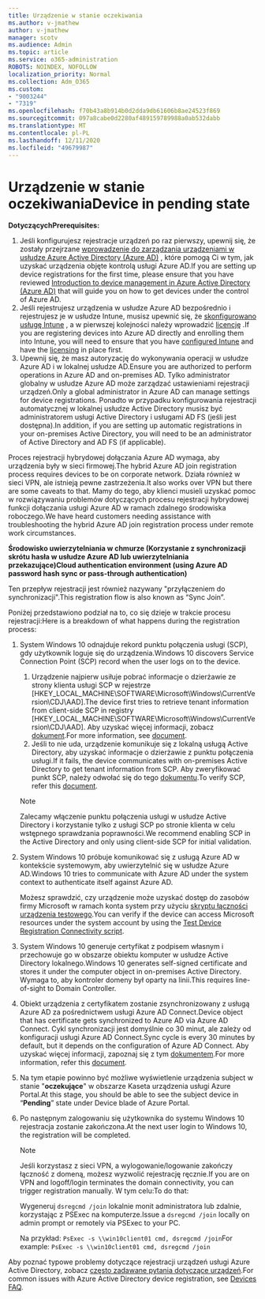 ```yaml
---
title: Urządzenie w stanie oczekiwania
ms.author: v-jmathew
author: v-jmathew
manager: scotv
ms.audience: Admin
ms.topic: article
ms.service: o365-administration
ROBOTS: NOINDEX, NOFOLLOW
localization_priority: Normal
ms.collection: Adm_O365
ms.custom:
- "9003244"
- "7319"
ms.openlocfilehash: f70b43a8b914b0d2dda9db61606b8ae24523f869
ms.sourcegitcommit: 097a8cabe0d2280af489159789988a0ab532dabb
ms.translationtype: MT
ms.contentlocale: pl-PL
ms.lasthandoff: 12/11/2020
ms.locfileid: "49679987"
---
```

# <a name="device-in-pending-state"></a><span data-ttu-id="358b4-102">Urządzenie w stanie oczekiwania</span><span class="sxs-lookup"><span data-stu-id="358b4-102">Device in pending state</span></span>

<span data-ttu-id="358b4-103">**Dotyczących**</span><span class="sxs-lookup"><span data-stu-id="358b4-103">**Prerequisites:**</span></span>

1. <span data-ttu-id="358b4-104">Jeśli konfigurujesz rejestracje urządzeń po raz pierwszy, upewnij się, że zostały przejrzane [wprowadzenie do zarządzania urządzeniami w usłudze Azure Active Directory (Azure AD)](https://docs.microsoft.com/azure/active-directory/devices/overview?WT.mc_id=Portal-Microsoft_Azure_Support) , które pomogą Ci w tym, jak uzyskać urządzenia objęte kontrolą usługi Azure AD.</span><span class="sxs-lookup"><span data-stu-id="358b4-104">If you are setting up device registrations for the first time, please ensure that you have reviewed [Introduction to device management in Azure Active Directory (Azure AD)](https://docs.microsoft.com/azure/active-directory/devices/overview?WT.mc_id=Portal-Microsoft_Azure_Support) that will guide you on how to get devices under the control of Azure AD.</span></span>
2. <span data-ttu-id="358b4-105">Jeśli rejestrujesz urządzenia w usłudze Azure AD bezpośrednio i rejestrujesz je w usłudze Intune, musisz upewnić się, że [skonfigurowano usługę Intune](https://docs.microsoft.com/mem/intune/enrollment/device-enrollment?WT.mc_id=Portal-Microsoft_Azure_Support) , a w pierwszej kolejności należy wprowadzić [licencję](https://docs.microsoft.com/mem/intune/fundamentals/licenses-assign?WT.mc_id=Portal-Microsoft_Azure_Support) .</span><span class="sxs-lookup"><span data-stu-id="358b4-105">If you are registering devices into Azure AD directly and enrolling them into Intune, you will need to ensure that you have [configured Intune](https://docs.microsoft.com/mem/intune/enrollment/device-enrollment?WT.mc_id=Portal-Microsoft_Azure_Support) and have the [licensing](https://docs.microsoft.com/mem/intune/fundamentals/licenses-assign?WT.mc_id=Portal-Microsoft_Azure_Support) in place first.</span></span>
3. <span data-ttu-id="358b4-106">Upewnij się, że masz autoryzację do wykonywania operacji w usłudze Azure AD i w lokalnej usłudze AD.</span><span class="sxs-lookup"><span data-stu-id="358b4-106">Ensure you are authorized to perform operations in Azure AD and on-premises AD.</span></span> <span data-ttu-id="358b4-107">Tylko administrator globalny w usłudze Azure AD może zarządzać ustawieniami rejestracji urządzeń.</span><span class="sxs-lookup"><span data-stu-id="358b4-107">Only a global administrator in Azure AD can manage settings for device registrations.</span></span> <span data-ttu-id="358b4-108">Ponadto w przypadku konfigurowania rejestracji automatycznej w lokalnej usłudze Active Directory musisz być administratorem usługi Active Directory i usługami AD FS (jeśli jest dostępna).</span><span class="sxs-lookup"><span data-stu-id="358b4-108">In addition, if you are setting up automatic registrations in your on-premises Active Directory, you will need to be an administrator of Active Directory and AD FS (if applicable).</span></span>

<span data-ttu-id="358b4-109">Proces rejestracji hybrydowej dołączania Azure AD wymaga, aby urządzenia były w sieci firmowej.</span><span class="sxs-lookup"><span data-stu-id="358b4-109">The hybrid Azure AD join registration process requires devices to be on corporate network.</span></span> <span data-ttu-id="358b4-110">Działa również w sieci VPN, ale istnieją pewne zastrzeżenia.</span><span class="sxs-lookup"><span data-stu-id="358b4-110">It also works over VPN but there are some caveats to that.</span></span> <span data-ttu-id="358b4-111">Mamy do tego, aby klienci musieli uzyskać pomoc w rozwiązywaniu problemów dotyczących procesu rejestracji hybrydowej funkcji dołączania usługi Azure AD w ramach zdalnego środowiska roboczego.</span><span class="sxs-lookup"><span data-stu-id="358b4-111">We have heard customers needing assistance with troubleshooting the hybrid Azure AD join registration process under remote work circumstances.</span></span>

<span data-ttu-id="358b4-112">**Środowisko uwierzytelniania w chmurze (Korzystanie z synchronizacji skrótu hasła w usłudze Azure AD lub uwierzytelniania przekazujące)**</span><span class="sxs-lookup"><span data-stu-id="358b4-112">**Cloud authentication environment (using Azure AD password hash sync or pass-through authentication)**</span></span>

<span data-ttu-id="358b4-113">Ten przepływ rejestracji jest również nazywany "przyłączeniem do synchronizacji".</span><span class="sxs-lookup"><span data-stu-id="358b4-113">This registration flow is also known as “Sync Join”.</span></span>

<span data-ttu-id="358b4-114">Poniżej przedstawiono podział na to, co się dzieje w trakcie procesu rejestracji:</span><span class="sxs-lookup"><span data-stu-id="358b4-114">Here is a breakdown of what happens during the registration process:</span></span>

1. <span data-ttu-id="358b4-115">System Windows 10 odnajduje rekord punktu połączenia usługi (SCP), gdy użytkownik loguje się do urządzenia.</span><span class="sxs-lookup"><span data-stu-id="358b4-115">Windows 10 discovers Service Connection Point (SCP) record when the user logs on to the device.</span></span>

    1. <span data-ttu-id="358b4-116">Urządzenie najpierw usiłuje pobrać informacje o dzierżawie ze strony klienta usługi SCP w rejestrze [HKEY_LOCAL_MACHINE\SOFTWARE\Microsoft\Windows\CurrentVersion\CDJ\AAD].</span><span class="sxs-lookup"><span data-stu-id="358b4-116">The device first tries to retrieve tenant information from client-side SCP in registry [HKEY_LOCAL_MACHINE\SOFTWARE\Microsoft\Windows\CurrentVersion\CDJ\AAD].</span></span> <span data-ttu-id="358b4-117">Aby uzyskać więcej informacji, zobacz [dokument](https://docs.microsoft.com/azure/active-directory/devices/hybrid-azuread-join-control).</span><span class="sxs-lookup"><span data-stu-id="358b4-117">For more information, see [document](https://docs.microsoft.com/azure/active-directory/devices/hybrid-azuread-join-control).</span></span>
    1. <span data-ttu-id="358b4-118">Jeśli to nie uda, urządzenie komunikuje się z lokalną usługą Active Directory, aby uzyskać informacje o dzierżawie z punktu połączenia usługi.</span><span class="sxs-lookup"><span data-stu-id="358b4-118">If it fails, the device communicates with on-premises Active Directory to get tenant information from SCP.</span></span> <span data-ttu-id="358b4-119">Aby zweryfikować punkt SCP, należy odwołać się do tego [dokumentu](https://docs.microsoft.com/azure/active-directory/devices/hybrid-azuread-join-manual#configure-a-service-connection-point).</span><span class="sxs-lookup"><span data-stu-id="358b4-119">To verify SCP, refer this [document](https://docs.microsoft.com/azure/active-directory/devices/hybrid-azuread-join-manual#configure-a-service-connection-point).</span></span>

    > [!NOTE]
    > <span data-ttu-id="358b4-120">Zalecamy włączenie punktu połączenia usługi w usłudze Active Directory i korzystanie tylko z usługi SCP po stronie klienta w celu wstępnego sprawdzania poprawności.</span><span class="sxs-lookup"><span data-stu-id="358b4-120">We recommend enabling SCP in the Active Directory and only using client-side SCP for initial validation.</span></span>

2. <span data-ttu-id="358b4-121">System Windows 10 próbuje komunikować się z usługą Azure AD w kontekście systemowym, aby uwierzytelnić się w usłudze Azure AD.</span><span class="sxs-lookup"><span data-stu-id="358b4-121">Windows 10 tries to communicate with Azure AD under the system context to authenticate itself against Azure AD.</span></span>

    <span data-ttu-id="358b4-122">Możesz sprawdzić, czy urządzenie może uzyskać dostęp do zasobów firmy Microsoft w ramach konta system przy użyciu [skryptu łączności urządzenia testowego](https://gallery.technet.microsoft.com/Test-Device-Registration-3dc944c0).</span><span class="sxs-lookup"><span data-stu-id="358b4-122">You can verify if the device can access Microsoft resources under the system account by using the [Test Device Registration Connectivity script](https://gallery.technet.microsoft.com/Test-Device-Registration-3dc944c0).</span></span>

3. <span data-ttu-id="358b4-123">System Windows 10 generuje certyfikat z podpisem własnym i przechowuje go w obszarze obiektu komputer w usłudze Active Directory lokalnego.</span><span class="sxs-lookup"><span data-stu-id="358b4-123">Windows 10 generates self-signed certificate and stores it under the computer object in on-premises Active Directory.</span></span> <span data-ttu-id="358b4-124">Wymaga to, aby kontroler domeny był oparty na linii.</span><span class="sxs-lookup"><span data-stu-id="358b4-124">This requires line-of-sight to Domain Controller.</span></span>

4. <span data-ttu-id="358b4-125">Obiekt urządzenia z certyfikatem zostanie zsynchronizowany z usługą Azure AD za pośrednictwem usługi Azure AD Connect.</span><span class="sxs-lookup"><span data-stu-id="358b4-125">Device object that has certificate gets synchronized to Azure AD via Azure AD Connect.</span></span> <span data-ttu-id="358b4-126">Cykl synchronizacji jest domyślnie co 30 minut, ale zależy od konfiguracji usługi Azure AD Connect.</span><span class="sxs-lookup"><span data-stu-id="358b4-126">Sync cycle is every 30 minutes by default, but it depends on the configuration of Azure AD Connect.</span></span> <span data-ttu-id="358b4-127">Aby uzyskać więcej informacji, zapoznaj się z tym [dokumentem](https://docs.microsoft.com/azure/active-directory/hybrid/how-to-connect-sync-configure-filtering#organizational-unitbased-filtering).</span><span class="sxs-lookup"><span data-stu-id="358b4-127">For more information, refer this [document](https://docs.microsoft.com/azure/active-directory/hybrid/how-to-connect-sync-configure-filtering#organizational-unitbased-filtering).</span></span>

5. <span data-ttu-id="358b4-128">Na tym etapie powinno być możliwe wyświetlenie urządzenia subject w stanie "**oczekujące**" w obszarze Kaseta urządzenia usługi Azure Portal.</span><span class="sxs-lookup"><span data-stu-id="358b4-128">At this stage, you should be able to see the subject device in “**Pending**” state under Device blade of Azure Portal.</span></span>

6. <span data-ttu-id="358b4-129">Po następnym zalogowaniu się użytkownika do systemu Windows 10 rejestracja zostanie zakończona.</span><span class="sxs-lookup"><span data-stu-id="358b4-129">At the next user login to Windows 10, the registration will be completed.</span></span>

    > [!NOTE]
    > <span data-ttu-id="358b4-130">Jeśli korzystasz z sieci VPN, a wylogowanie/logowanie zakończy łączność z domeną, możesz wyzwolić rejestrację ręcznie.</span><span class="sxs-lookup"><span data-stu-id="358b4-130">If you are on VPN and logoff/login terminates the domain connectivity, you can trigger registration manually.</span></span> <span data-ttu-id="358b4-131">W tym celu:</span><span class="sxs-lookup"><span data-stu-id="358b4-131">To do that:</span></span>
    >
    > <span data-ttu-id="358b4-132">Wygeneruj `dsregcmd /join` lokalnie monit administratora lub zdalnie, korzystając z PSExec na komputerze.</span><span class="sxs-lookup"><span data-stu-id="358b4-132">Issue a `dsregcmd /join` locally on admin prompt or remotely via PSExec to your PC.</span></span>
    >
    > <span data-ttu-id="358b4-133">Na przykład: `PsExec -s \\win10client01 cmd, dsregcmd /join`</span><span class="sxs-lookup"><span data-stu-id="358b4-133">For example: `PsExec -s \\win10client01 cmd, dsregcmd /join`</span></span>

<span data-ttu-id="358b4-134">Aby poznać typowe problemy dotyczące rejestracji urządzeń usługi Azure Active Directory, zobacz [często zadawane pytania dotyczące urządzeń](https://docs.microsoft.com/azure/active-directory/devices/faq).</span><span class="sxs-lookup"><span data-stu-id="358b4-134">For common issues with Azure Active Directory device registration, see [Devices FAQ](https://docs.microsoft.com/azure/active-directory/devices/faq).</span></span>
